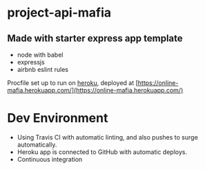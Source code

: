 # project-api-mafia

## Made with starter express app template

* node with babel
* expressjs
* airbnb eslint rules

Procfile set up to run on [heroku](https://devcenter.heroku.com/articles/getting-started-with-nodejs#deploy-the-app), deployed at [https://online-mafia.herokuapp.com/](https://online-mafia.herokuapp.com/)

# Dev Environment

* Using Travis CI with automatic linting, and also pushes to surge automatically.
* Heroku app is connected to GitHub with automatic deploys.
* Continuous integration
